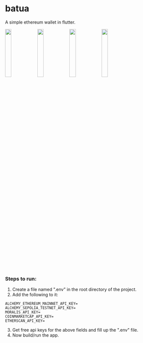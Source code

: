 # batua
A simple ethereum wallet in flutter.
<p float="left">
  <img src="https://github.com/aryanA101a/batua/assets/23309033/95e1d417-f9b2-43d0-88ba-f4478ead3872" width="20%" />
  <img src="https://github.com/aryanA101a/batua/assets/23309033/bba9821a-bf97-473a-9e4e-6648baabd800" width="20%" />
  <img src="https://github.com/aryanA101a/batua/assets/23309033/92e02b18-d87f-4732-9ffe-5959f2ec17a5" width="20%" />

  <img src="https://github.com/aryanA101a/batua/assets/23309033/db40895a-7c6c-4505-853a-a3179bbf72d5" width="20%" /> 


</p>

### Steps to run:
1. Create a file named ".env" in the root directory of the project.
2. Add the following to it:
```
ALCHEMY_ETHEREUM_MAINNET_API_KEY=
ALCHEMY_SEPOLIA_TESTNET_API_KEY=
MORALIS_API_KEY=
COINMARKETCAP_API_KEY=
ETHERSCAN_API_KEY=
```
3. Get free api keys for the above fields and fill up the ".env" file.
4. Now build/run the app. 
